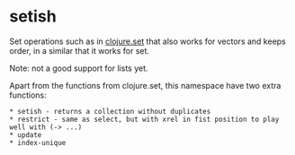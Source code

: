 # setish

Set operations such as in
[clojure.set](https://clojuredocs.org/clojure.set) that also works for
vectors and keeps order, in a similar that it works for set. 

Note: not a good support for lists yet.

Apart from the functions from clojure.set, this namespace have two extra
functions:

    * setish - returns a collection without duplicates
    * restrict - same as select, but with xrel in fist position to play
    well with (-> ...)
    * update 
    * index-unique

